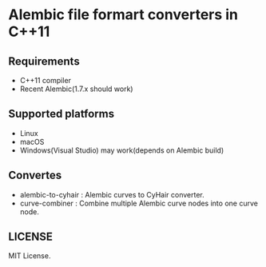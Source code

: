 # Alembic file formart converters in C++11

## Requirements

* C++11 compiler
* Recent Alembic(1.7.x should work)

## Supported platforms

* Linux
* macOS
* Windows(Visual Studio) may work(depends on Alembic build)

## Convertes

* alembic-to-cyhair : Alembic curves to CyHair converter.
* curve-combiner    : Combine multiple Alembic curve nodes into one curve node. 

## LICENSE

MIT License.

